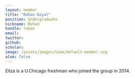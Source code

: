 ```yaml
---
layout: member
title: "Rohan Goyal"
position: Undergraduate
nickname: Rohan
handle: rohan
email: 
twitter: 
github: 
scholar: 
image: /assets/images/team/default-member.svg
alum: false
---
```

Eliza is a U.Chicago freshman who joined the group in 2014.